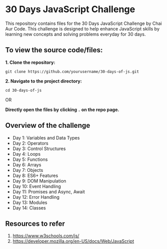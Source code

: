 # 30 Days JavaScript Challenge
This repository contains files for the 30 Days JavaScript Challenge by Chai Aur Code. This challenge is designed to help enhance JavaScript skills by learning new concepts and solving problems everyday for 30 days.

## To view the source code/files:
**1. Clone the repository:**
```
git clone https://github.com/yourusername/30-days-of-js.git
```
**2. Navigate to the project directory:**
```
cd 30-days-of-js
```

OR

**Directly open the files by clicking ```.``` on the repo page.**

## Overview of the challenge 
+ Day 1: Variables and Data Types
+ Day 2: Operators
+ Day 3: Control Structures
+ Day 4: Loops
+ Day 5: Functions
+ Day 6: Arrays
+ Day 7: Objects
+ Day 8: ES6+ Features
+ Day 9: DOM Manipulation
+ Day 10: Event Handling
+ Day 11: Promises and Async, Await
+ Day 12: Error Handling
+ Day 13: Modules
+ Day 14: Classes

## Resources to refer
1. https://www.w3schools.com/js/
2. https://developer.mozilla.org/en-US/docs/Web/JavaScript